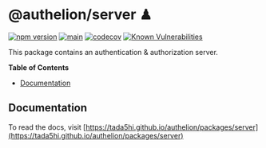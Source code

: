 # @authelion/server ♟

[![npm version](https://badge.fury.io/js/@authelion%2Fserver.svg)](https://badge.fury.io/js/@authelion%2Fserver)
[![main](https://github.com/Tada5hi/authelion/actions/workflows/main.yml/badge.svg)](https://github.com/Tada5hi/authelion/actions/workflows/main.yml)
[![codecov](https://codecov.io/gh/Tada5hi/authelion/branch/master/graph/badge.svg?token=FHE347R1NW)](https://codecov.io/gh/Tada5hi/authelion)
[![Known Vulnerabilities](https://snyk.io/test/github/Tada5hi/authelion/badge.svg)](https://snyk.io/test/github/Tada5hi/authelion)

This package contains an authentication & authorization server.

**Table of Contents**

- [Documentation](#documentation)
  
## Documentation

To read the docs, visit [https://tada5hi.github.io/authelion/packages/server](https://tada5hi.github.io/authelion/packages/server)

